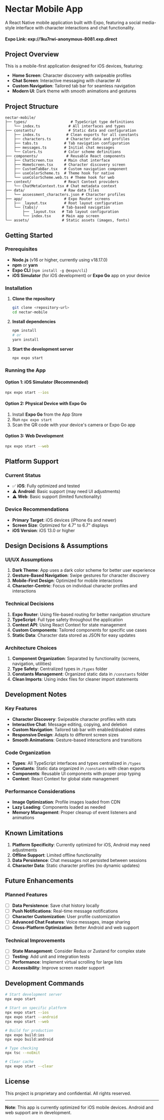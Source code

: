 # Nectar Mobile App

A React Native mobile application built with Expo, featuring a social media-style interface with character interactions and chat functionality.

#### Expo Link: exp://1ku7rwi-anonymous-8081.exp.direct

## Project Overview

This is a mobile-first application designed for iOS devices, featuring:
- **Home Screen**: Character discovery with swipeable profiles
- **Chat Screen**: Interactive messaging with character AI
- **Custom Navigation**: Tailored tab bar for seamless navigation
- **Modern UI**: Dark theme with smooth animations and gestures

## Project Structure

```
nectar-mobile/
├── types/                    # TypeScript type definitions
│   └── index.ts             # All interfaces and types
├── constants/               # Static data and configuration
│   ├── index.ts            # Clean exports for all constants
│   ├── characters.ts       # Character data and profiles
│   ├── tabs.ts            # Tab navigation configuration
│   ├── messages.ts        # Initial chat messages
│   └── Colors.ts          # Color scheme definitions
├── components/             # Reusable React components
│   ├── ChatScreen.tsx     # Main chat interface
│   ├── HomeScreen.tsx     # Character discovery screen
│   ├── CustomTabBar.tsx   # Custom navigation component
│   ├── useColorScheme.ts  # Theme hook for native
│   └── useColorScheme.web.ts # Theme hook for web
├── context/               # React Context providers
│   └── ChatMetaContext.tsx # Chat metadata context
├── data/                  # Raw data files
│   └── assessment_characters.json # Character profiles
├── app/                   # Expo Router screens
│   ├── _layout.tsx        # Root layout configuration
│   └── (tabs)/           # Tab-based navigation
│       ├── _layout.tsx   # Tab layout configuration
│       └── index.tsx     # Main app screen
└── assets/               # Static assets (images, fonts)
```

## Getting Started

### Prerequisites

- **Node.js** (v16 or higher, currently using v18.17.0)
- **npm** or **yarn**
- **Expo CLI** (`npm install -g @expo/cli`)
- **iOS Simulator** (for iOS development) or **Expo Go** app on your device

### Installation

1. **Clone the repository**
   ```bash
   git clone <repository-url>
   cd nectar-mobile
   ```

2. **Install dependencies**
   ```bash
   npm install
   # or
   yarn install
   ```

3. **Start the development server**
   ```bash
   npx expo start
   ```

### Running the App

#### Option 1: iOS Simulator (Recommended)
```bash
npx expo start --ios
```

#### Option 2: Physical Device with Expo Go
1. Install **Expo Go** from the App Store
2. Run `npx expo start`
3. Scan the QR code with your device's camera or Expo Go app

#### Option 3: Web Development
```bash
npx expo start --web
```

## Platform Support

### Current Status
- ✅ **iOS**: Fully optimized and tested
- ⚠️ **Android**: Basic support (may need UI adjustments)
- ⚠️ **Web**: Basic support (limited functionality)

### Device Recommendations
- **Primary Target**: iOS devices (iPhone 6s and newer)
- **Screen Size**: Optimized for 4.7" to 6.7" displays
- **iOS Version**: iOS 13.0 or higher

## Design Decisions & Assumptions

### UI/UX Assumptions
1. **Dark Theme**: App uses a dark color scheme for better user experience
2. **Gesture-Based Navigation**: Swipe gestures for character discovery
3. **Mobile-First Design**: Optimized for mobile interactions
4. **Character-Centric**: Focus on individual character profiles and interactions

### Technical Decisions
1. **Expo Router**: Using file-based routing for better navigation structure
2. **TypeScript**: Full type safety throughout the application
3. **Context API**: Using React Context for state management
4. **Custom Components**: Tailored components for specific use cases
5. **Static Data**: Character data stored as JSON for easy updates

### Architecture Choices
1. **Component Organization**: Separated by functionality (screens, navigation, utilities)
2. **Type Safety**: Centralized types in `/types` folder
3. **Constants Management**: Organized static data in `/constants` folder
4. **Clean Imports**: Using index files for cleaner import statements

## Development Notes

### Key Features
- **Character Discovery**: Swipeable character profiles with stats
- **Interactive Chat**: Message editing, copying, and deletion
- **Custom Navigation**: Tailored tab bar with enabled/disabled states
- **Responsive Design**: Adapts to different screen sizes
- **Smooth Animations**: Gesture-based interactions and transitions

### Code Organization
- **Types**: All TypeScript interfaces and types centralized in `/types`
- **Constants**: Static data organized in `/constants` with clean exports
- **Components**: Reusable UI components with proper prop typing
- **Context**: React Context for global state management

### Performance Considerations
- **Image Optimization**: Profile images loaded from CDN
- **Lazy Loading**: Components loaded as needed
- **Memory Management**: Proper cleanup of event listeners and animations

## Known Limitations

1. **Platform Specificity**: Currently optimized for iOS, Android may need adjustments
2. **Offline Support**: Limited offline functionality
3. **Data Persistence**: Chat messages not persisted between sessions
4. **Character Data**: Static character profiles (no dynamic updates)

## Future Enhancements

### Planned Features
- [ ] **Data Persistence**: Save chat history locally
- [ ] **Push Notifications**: Real-time message notifications
- [ ] **Character Customization**: User profile customization
- [ ] **Advanced Chat Features**: Voice messages, image sharing
- [ ] **Cross-Platform Optimization**: Better Android and web support

### Technical Improvements
- [ ] **State Management**: Consider Redux or Zustand for complex state
- [ ] **Testing**: Add unit and integration tests
- [ ] **Performance**: Implement virtual scrolling for large lists
- [ ] **Accessibility**: Improve screen reader support

## Development Commands

```bash
# Start development server
npx expo start

# Start on specific platform
npx expo start --ios
npx expo start --android
npx expo start --web

# Build for production
npx expo build:ios
npx expo build:android

# Type checking
npx tsc --noEmit

# Clear cache
npx expo start --clear
```

## License

This project is proprietary and confidential. All rights reserved.

---

**Note**: This app is currently optimized for iOS mobile devices. Android and web support are in development. 